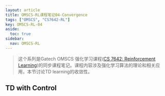 ```yaml
---
layout: article
title: OMSCS-RL课程笔记04-Convergence
tags: ["OMSCS", "CS7642-RL"]
key: OMSCS-RL-04
aside:
  toc: true
sidebar:
  nav: OMSCS-RL
---
```


> 这个系列是Gatech OMSCS 强化学习课程([CS 7642: Reinforcement Learning](https://omscs.gatech.edu/cs-7642-reinforcement-learning))的同步课程笔记。课程内容涉及强化学习算法的理论和相关应用，本节讨论TD learning的收敛性。
<!--more-->

## TD with Control

